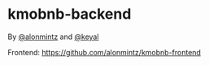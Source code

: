 # kmobnb-backend
By [@alonmintz](https://github.com/alonmintz) and [@keyal](https://github.com/keyal)

Frontend: https://github.com/alonmintz/kmobnb-frontend